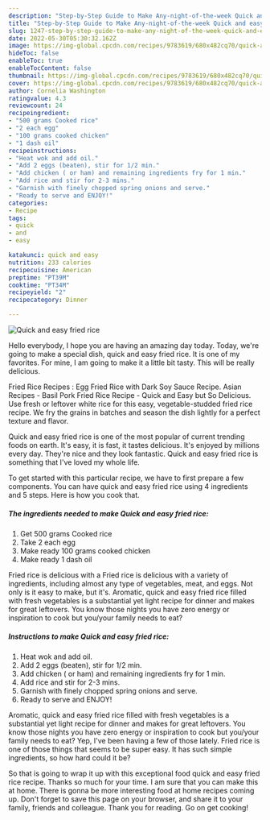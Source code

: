```yaml
---
description: "Step-by-Step Guide to Make Any-night-of-the-week Quick and easy fried rice"
title: "Step-by-Step Guide to Make Any-night-of-the-week Quick and easy fried rice"
slug: 1247-step-by-step-guide-to-make-any-night-of-the-week-quick-and-easy-fried-rice
date: 2022-05-30T05:30:32.162Z
image: https://img-global.cpcdn.com/recipes/9783619/680x482cq70/quick-and-easy-fried-rice-recipe-main-photo.jpg
hideToc: false
enableToc: true
enableTocContent: false
thumbnail: https://img-global.cpcdn.com/recipes/9783619/680x482cq70/quick-and-easy-fried-rice-recipe-main-photo.jpg
cover: https://img-global.cpcdn.com/recipes/9783619/680x482cq70/quick-and-easy-fried-rice-recipe-main-photo.jpg
author: Cornelia Washington
ratingvalue: 4.3
reviewcount: 24
recipeingredient:
- "500 grams Cooked rice"
- "2 each egg"
- "100 grams cooked chicken"
- "1 dash oil"
recipeinstructions:
- "Heat wok and add oil."
- "Add 2 eggs (beaten), stir for 1/2 min."
- "Add chicken ( or ham) and remaining ingredients fry for 1 min."
- "Add rice and stir for 2-3 mins."
- "Garnish with finely chopped spring onions and serve."
- "Ready to serve and ENJOY!"
categories:
- Recipe
tags:
- quick
- and
- easy

katakunci: quick and easy 
nutrition: 233 calories
recipecuisine: American
preptime: "PT39M"
cooktime: "PT34M"
recipeyield: "2"
recipecategory: Dinner

---
```



![Quick and easy fried rice](https://img-global.cpcdn.com/recipes/9783619/680x482cq70/quick-and-easy-fried-rice-recipe-main-photo.jpg)

Hello everybody, I hope you are having an amazing day today. Today, we're going to make a special dish, quick and easy fried rice. It is one of my favorites. For mine, I am going to make it a little bit tasty. This will be really delicious.

Fried Rice Recipes : Egg Fried Rice with Dark Soy Sauce Recipe. Asian Recipes - Basil Pork Fried Rice Recipe - Quick and Easy but So Delicious. Use fresh or leftover white rice for this easy, vegetable-studded fried rice recipe. We fry the grains in batches and season the dish lightly for a perfect texture and flavor.

Quick and easy fried rice is one of the most popular of current trending foods on earth. It's easy, it is fast, it tastes delicious. It's enjoyed by millions every day. They're nice and they look fantastic. Quick and easy fried rice is something that I've loved my whole life.


To get started with this particular recipe, we have to first prepare a few components. You can have quick and easy fried rice using 4 ingredients and 5 steps. Here is how you cook that.

<!--inarticleads1-->

##### The ingredients needed to make Quick and easy fried rice:

1. Get 500 grams Cooked rice
1. Take 2 each egg
1. Make ready 100 grams cooked chicken
1. Make ready 1 dash oil


Fried rice is delicious with a Fried rice is delicious with a variety of ingredients, including almost any type of vegetables, meat, and eggs. Not only is it easy to make, but it&#39;s. Aromatic, quick and easy fried rice filled with fresh vegetables is a substantial yet light recipe for dinner and makes for great leftovers. You know those nights you have zero energy or inspiration to cook but you/your family needs to eat? 

<!--inarticleads2-->

##### Instructions to make Quick and easy fried rice:

1. Heat wok and add oil.
1. Add 2 eggs (beaten), stir for 1/2 min.
1. Add chicken ( or ham) and remaining ingredients fry for 1 min.
1. Add rice and stir for 2-3 mins.
1. Garnish with finely chopped spring onions and serve.
1. Ready to serve and ENJOY!

Aromatic, quick and easy fried rice filled with fresh vegetables is a substantial yet light recipe for dinner and makes for great leftovers. You know those nights you have zero energy or inspiration to cook but you/your family needs to eat? Yep, I&#39;ve been having a few of those lately. Fried rice is one of those things that seems to be super easy. It has such simple ingredients, so how hard could it be? 

So that is going to wrap it up with this exceptional food quick and easy fried rice recipe. Thanks so much for your time. I am sure that you can make this at home. There is gonna be more interesting food at home recipes coming up. Don't forget to save this page on your browser, and share it to your family, friends and colleague. Thank you for reading. Go on get cooking!
